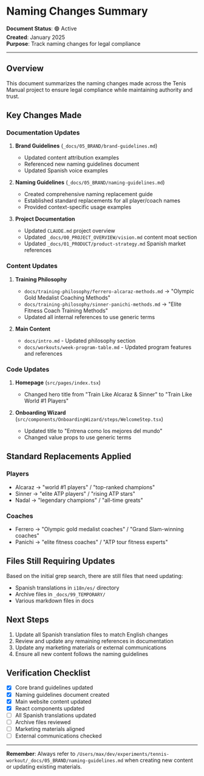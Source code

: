 # Naming Changes Summary

**Document Status**: 🟢 Active  
**Created**: January 2025  
**Purpose**: Track naming changes for legal compliance

---

## Overview

This document summarizes the naming changes made across the Tenis Manual project to ensure legal compliance while maintaining authority and trust.

## Key Changes Made

### Documentation Updates

1. **Brand Guidelines** (`_docs/05_BRAND/brand-guidelines.md`)

   - Updated content attribution examples
   - Referenced new naming guidelines document
   - Updated Spanish voice examples

2. **Naming Guidelines** (`_docs/05_BRAND/naming-guidelines.md`)

   - Created comprehensive naming replacement guide
   - Established standard replacements for all player/coach names
   - Provided context-specific usage examples

3. **Project Documentation**
   - Updated `CLAUDE.md` project overview
   - Updated `_docs/00_PROJECT_OVERVIEW/vision.md` content moat section
   - Updated `_docs/01_PRODUCT/product-strategy.md` Spanish market references

### Content Updates

1. **Training Philosophy**

   - `docs/training-philosophy/ferrero-alcaraz-methods.md` → "Olympic Gold Medalist Coaching Methods"
   - `docs/training-philosophy/sinner-panichi-methods.md` → "Elite Fitness Coach Training Methods"
   - Updated all internal references to use generic terms

2. **Main Content**
   - `docs/intro.md` - Updated philosophy section
   - `docs/workouts/week-program-table.md` - Updated program features and references

### Code Updates

1. **Homepage** (`src/pages/index.tsx`)

   - Changed hero title from "Train Like Alcaraz & Sinner" to "Train Like World #1 Players"

2. **Onboarding Wizard** (`src/components/OnboardingWizard/steps/WelcomeStep.tsx`)
   - Updated title to "Entrena como los mejores del mundo"
   - Changed value props to use generic terms

## Standard Replacements Applied

### Players

- Alcaraz → "world #1 players" / "top-ranked champions"
- Sinner → "elite ATP players" / "rising ATP stars"
- Nadal → "legendary champions" / "all-time greats"

### Coaches

- Ferrero → "Olympic gold medalist coaches" / "Grand Slam-winning coaches"
- Panichi → "elite fitness coaches" / "ATP tour fitness experts"

## Files Still Requiring Updates

Based on the initial grep search, there are still files that need updating:

- Spanish translations in `i18n/es/` directory
- Archive files in `_docs/99_TEMPORARY/`
- Various markdown files in docs

## Next Steps

1. Update all Spanish translation files to match English changes
2. Review and update any remaining references in documentation
3. Update any marketing materials or external communications
4. Ensure all new content follows the naming guidelines

## Verification Checklist

- [x] Core brand guidelines updated
- [x] Naming guidelines document created
- [x] Main website content updated
- [x] React components updated
- [ ] All Spanish translations updated
- [ ] Archive files reviewed
- [ ] Marketing materials aligned
- [ ] External communications checked

---

**Remember**: Always refer to `/Users/max/dev/experiments/tennis-workout/_docs/05_BRAND/naming-guidelines.md` when creating new content or updating existing materials.
